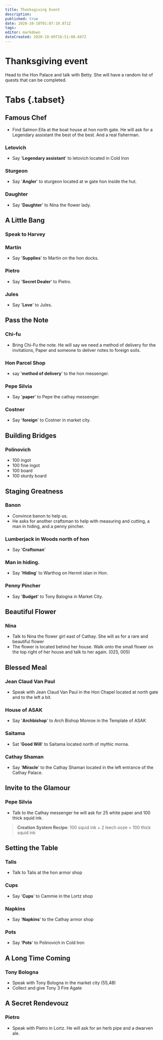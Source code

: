 ```yaml
---
title: Thanksgiving Event
description: 
published: true
date: 2020-10-10T01:07:19.871Z
tags: 
editor: markdown
dateCreated: 2020-10-09T16:51:08.687Z
---
```


# Thanksgiving event

Head to the Hon Palace and talk with Betty. She will have a random list of quests that can be completed.

# Tabs {.tabset}
## Famous Chef
- Find Salmon Ella at the boat house at hon north gate. He will ask for a Legendary assistant the best of the best. And a real fisherman.
### Letovich
- Say '**Legendary assistant**' to letovich located in Cold Iron
### Sturgeon
- Say '**Angler**' to sturgeon located at w gate hon inside the hut.
### Daughter
- Say '**Daughter**' to Nina the flower lady.

## A Little Bang
### Speak to Harvey
### Martin
- Say '**Supplies**' to Martin on the hon docks.
### Pietro
- Say '**Secret Dealer**' to Pietro.
### Jules
- Say '**Love**' to Jules.

## Pass the Note
### Chi-fu
- Bring Chi-Fu the note. He will say we need a method of delivery for the invitations, Paper and someone to deliver notes to foreign soils.
### Hon Parcel Shop
- say '**method of delivery**' to the hon messenger.
### Pepe Silvia
- Say '**paper**' to Pepe the cathay messenger.
### Costner
- Say '**foreign**' to Costner in market city.

## Building Bridges
### Polinovich
- 100 ingot
- 100 fine ingot
- 100 board
- 100 sturdy board

## Staging Greatness
### Banon
- Convince banon to help us.
- He asks for another craftsman to help with measuring and cutting, a man in hiding, and a penny pincher.
### Lumberjack in Woods north of hon
- Say '**Craftsman**'
### Man in hiding.
- Say '**Hiding**' to Warthog on Hermit islan in Hon.
### Penny Pincher
- Say '**Budget**' to Tony Balogna in Market City.

## Beautiful Flower
### Nina
- Talk to Nina the flower girl east of Cathay. She will as for a rare and beautiful flower
- The flower is located behind her house. Walk onto the small flower on the top right of her house and talk to her again. (025, 005)

## Blessed Meal
### Jean Claud Van Paul
- Speak with Jean Claud Van Paul in the Hon Chapel located at north gate and to the left a bit.

### House of ASAK
- Say '**Archbishop**' to Arch Bishop Monroe in the Template of ASAK
### Saitama
- Sat '**Good Will**' to Saitama located north of mythic morna.
### Cathay Shaman
- Say '**Miracle**' to the Cathay Shaman located in the left entrance of the Cathay Palace.

## Invite to the Glamour
### Pepe Silvia
- Talk to the Cathay messenger he will ask for 25 white paper and 100 thick squid ink.
> **Creation System Recipe**: 100 squid ink + 2 leech ooze = 100 thick squid ink

## Setting the Table
### Talis
- Talk to Talis at the hon armor shop
### Cups
- Say '**Cups**' to Cammie in the Lortz shop
### Napkins
- Say '**Napkins**' to the Cathay armor shop
### Pots
- Say '**Pots**' to Polinovich in Cold Iron

## A Long Time Coming
### Tony Bologna
- Speak with Tony Bologna in the market city (55,48)
- Collect and give Tony 3 Fire Agate

## A Secret Rendevouz
### Pietro
- Speak with Pietro in Lortz. He will ask for an herb pipe and a dwarven ale.
